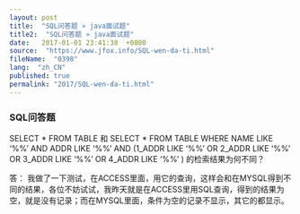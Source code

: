 ```yaml
---
layout: post
title:  "SQL问答题 » java面试题"
title2:  "SQL问答题 » java面试题"
date:   2017-01-01 23:41:38  +0800
source:  "https://www.jfox.info/SQL-wen-da-ti.html"
fileName:  "0398"
lang:  "zh_CN"
published: true
permalink: "2017/SQL-wen-da-ti.html"
---
```




### SQL问答题 

SELECT * FROM TABLE
和
SELECT * FROM TABLE WHERE 
NAME LIKE ‘%%’ AND ADDR LIKE ‘%%’
AND (1_ADDR LIKE ‘%%’ OR 2_ADDR LIKE ‘%%’
OR 3_ADDR LIKE ‘%%’ OR 4_ADDR LIKE ‘%%’ )
的检索结果为何不同？

答：
我做了一下测试，在ACCESS里面，用它的查询，这样会和在MYSQL得到不同的结果，各位不妨试试，我昨天就是在ACCESS里用SQL查询，得到的结果为空，就是没有记录；而在MYSQL里面，条件为空的记录不显示，其它的都显示。
